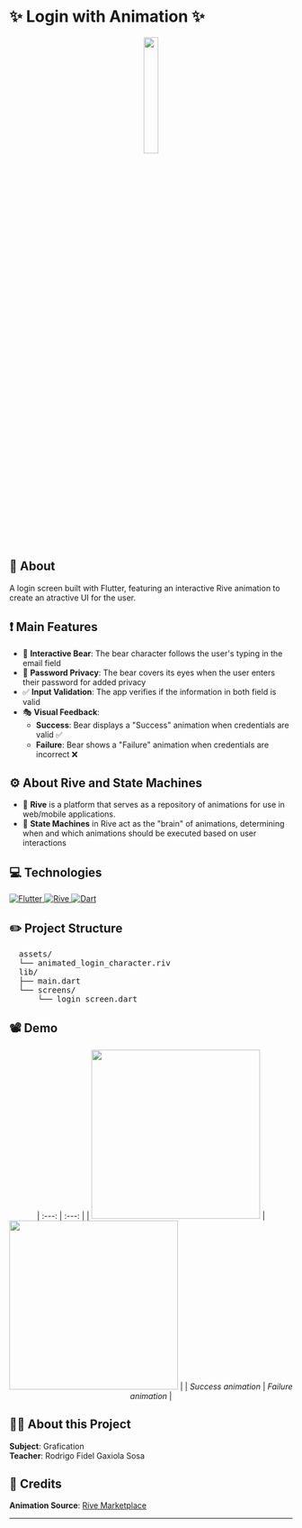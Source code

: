 # ✨ Login with Animation ✨

<div align="center">
 <img src="https://i.imgur.com/WP68Nsc.png" width="23%">
</div>


## 📖 About

A login screen built with Flutter, featuring an interactive Rive animation to create an atractive UI for the user.

## ❗ Main Features

- 🧸 **Interactive Bear**: The bear character follows the user's typing in the email field
- 🔏 **Password Privacy**: The bear covers its eyes when the user enters their password for added privacy
- ✅ **Input Validation**: The app verifies if the information in both field is valid
- 🎭 **Visual Feedback**:
  - **Success**: Bear displays a "Success" animation when credentials are valid ✅
  - **Failure**: Bear shows a "Failure" animation when credentials are incorrect ❌

## ⚙️ About Rive and State Machines

- 📱 **Rive** is a platform that serves as a repository of animations for use in web/mobile applications.
- 🤖 **State Machines** in Rive act as the "brain" of animations, determining when and which animations should be executed based on user interactions

## 💻 Technologies

<div align="left">
  
  <a href="https://flutter.dev">
    <img src="https://img.shields.io/badge/Flutter-02569B?style=for-the-badge&logo=flutter&logoColor=white" alt="Flutter">
  </a>
  
  <a href="https://rive.app">
    <img src="https://img.shields.io/badge/Rive-FF7C00?style=for-the-badge&logo=rive&logoColor=white" alt="Rive">
  </a>
  
  <a href="https://dart.dev">
    <img src="https://img.shields.io/badge/Dart-0175C2?style=for-the-badge&logo=dart&logoColor=white" alt="Dart">
  </a>
  
</div>

## ✏️ Project Structure

<pre>
  assets/
  └── animated_login_character.riv
  lib/
  ├── main.dart
  └── screens/
      └── login_screen.dart
</pre>


## 📽️ Demo

<div align="center">

| :---: | :---: |
| <img src="https://i.imgur.com/WcfEtK0.gif" width="300"> | <img src="https://i.imgur.com/Tryw2hd.gif" width="300"> |
| *Success animation* | *Failure animation* |

</div>

## 👨‍🏫 About this Project

**Subject**: Grafication  
**Teacher**: Rodrigo Fidel Gaxiola Sosa

## 📢 Credits

**Animation Source**: [Rive Marketplace](https://rive.app/marketplace/3645-7621-remix-of-login-machine/)

---
